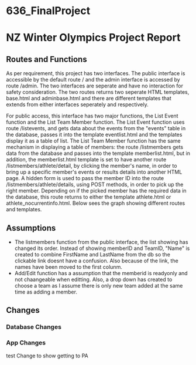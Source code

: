 # 636_FinalProject

# NZ Winter Olympics Project Report
## Routes and Functions
As per requirement, this project has two interfaces. The public interface is accessible by the default route / and the admin interface is accessed by route /admin. The two interfaces are seperate and have no interaction for safety consideration. The two routes returns two seperate HTML templates, base.html and adminbase.html and there are different templates that extends from either interfaces seperately and respectively.

For public access, this interface has two major functions, the List Event function and the List Team Member function. The List Event function uses route /listevents, and gets data about the events from the "events" table in the database, passes it into the template eventlist.html and the templates display it as a table of list. The List Team Member function has the same mechanism in displaying a table of members: the route /listmembers gets data from the database and passes into the template memberlist.html, but in addition, the memberlist.html template is set to have another route /listmembers/athlete/detail, by clicking the member's name, in order to bring up a specific member's events or results details into another HTML page. A hidden form is used to pass the member ID into the route /listmembers/athlete/details, using POST methods, in order to pick up the right member. Depending on if the picked member has the required data in the database, this route returns to either the template athlete.html or athlete_nocurrentinfo.html. Below sees the graph showing different routes and templates.

## Assumptions
- The listmembers function from the public interface, the list showing has changed its order. Instead of showing memberID and TeamID, "Name" is created to combine FirstName and LastName from the db so the clickable link doesnt have a confusion. Also because of the link, the names have been moved to the first colunm.  
- Add/Edit function has a assumption that the memberid is readyonly and not chaangeable when editting. Also, a drop down has created to choose a team as I assume there is only new team added at the same time as adding a member. 

## Changes
### Database Changes
### App Changes

test
Change to show getting to PA




